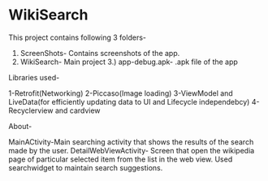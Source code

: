 # WikiSearch
This project contains following 3 folders-

1. ScreenShots- Contains screenshots of the app.
2. WikiSearch- Main project
3.) app-debug.apk- .apk file of the app


Libraries used-

1-Retrofit(Networking)
2-Piccaso(Image loading)
3-ViewModel and LiveData(for efficiently updating data to UI and Lifecycle independebcy)
4-Recyclerview and cardview

About-

MainACtivity-Main searching activity that shows the results of the search made by the user.
DetailWebViewActivity- Screen that open the wikipedia page of particular selected item from the list in the web view.
Used searchwidget to maintain search suggestions. 
